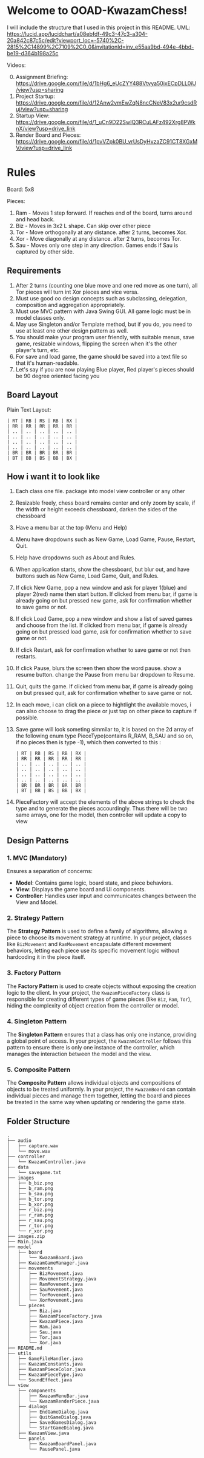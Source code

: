# Welcome to OOAD-KwazamChess!

I will include the structure that I used in this project in this README.
UML: https://lucid.app/lucidchart/a08ebfdf-49c3-47c3-a304-20a842c87c5c/edit?viewport_loc=-5740%2C-2815%2C14899%2C7109%2C0_0&invitationId=inv_e55aa9bd-494e-4bbd-be19-d364b198a25c

Videos:

00. Assignment Briefing: https://drive.google.com/file/d/1bHg6_eUcZYY488Vtvya50ixECpDLL0iU/view?usp=sharing
01. Project Startup: https://drive.google.com/file/d/12Anw2vmEwZqN8ncCNeV83x2ur9csdRuj/view?usp=sharing
02. Startup View: https://drive.google.com/file/d/1_uCn9D22SwIQ3RCuLAFz492Xrg8PWknX/view?usp=drive_link
03. Render Board and Pieces: https://drive.google.com/file/d/1pvVZpk0BU_vrUsDyHvzaZC91CT8XGxMV/view?usp=drive_link

# Rules

Board: 5x8

Pieces:
1. Ram - Moves 1 step forward. If reaches end of the board, turns around and head back.
2. Biz - Moves in 3x2 L shape. Can skip over other piece
3. Tor - Move orthogonally at any distance. after 2 turns, becomes Xor.
4. Xor - Move diagonally at any distance. after 2 turns, becomes Tor.
5. Sau - Moves only one step in any direction. Games ends if Sau is captured by other side.
	

## Requirements

1. After 2 turns (counting one blue move and one red move as one turn), all Tor pieces will turn int Xor pieces and vice versa.
2. Must use good oo design concepts such as subclassing, delegation, composition and aggregation appropriately.
3. Must use MVC pattern with Java Swing GUI. All game logic must be in model classes only.
4. May use Singleton and/or Template method, but if you do, you need to use at least one other design pattern as well.
5. You should make your program user friendly, with suitable menus, save game, resizable windows, flipping the screen when it's the other player's turn, etc.
6. For save and load game, the game should be saved into a text file so that it's human-readable.
7. Let's say if you are now playing Blue player, Red player's pieces should be 90 degree oriented facing you

## Board Layout

Plain Text Layout:

    | RT | RB | RS | RB | RX |
    | RR | RR | RR | RR | RR |
    | .. | .. | .. | .. | .. |
    | .. | .. | .. | .. | .. |
    | .. | .. | .. | .. | .. |
    | .. | .. | .. | .. | .. |
    | BR | BR | BR | BR | BR |
    | BT | BB | BS | BB | BX |

## How i want it to look like

1. Each class one file. package into model view controller or any other
2. Resizable freely, chess board remains center and only zoom by scale, if the width or height exceeds chessboard, darken the sides of the chessboard
3. Have a menu bar at the top (Menu and Help)
4. Menu have dropdowns such as New Game, Load Game, Pause, Restart, Quit.
5. Help have dropdowns such as About and Rules.
6. When application starts, show the chessboard, but blur out, and have buttons such as New Game, Load Game, Quit, and Rules.
7. If click New Game, pop a new window and ask for player 1(blue) and player 2(red) name then start button. If clicked from menu bar, if game is already going on but pressed new game, ask for confirmation whether to save game or not.
8. If click Load Game, pop a new window and show a list of saved games and choose from the list. If clicked from menu bar, if game is already going on but pressed load game, ask for confirmation whether to save game or not.
9. If click Restart, ask for confirmation whether to save game or not then restarts.
10. If click Pause, blurs the screen then show the word pause. show a resume button. change the Pause from menu bar dropdown to Resume.
11. Quit, quits the game. If clicked from menu bar, if game is already going on but pressed quit, ask for confirmation whether to save game or not.
12. In each move, i can click on a piece to hightlight the available moves, i can also choose to drag the piece or just tap on other piece to capture if possible.
13. Save game will look someting simmilar to, it is based on the 2d array of the following enum type PieceType(contains R_RAM, B_SAU and so on, if no pieces then is type -1), which then converted to this :

        | RT | RB | RS | RB | RX |
        | RR | RR | RR | RR | RR |
        | .. | .. | .. | .. | .. |
        | .. | .. | .. | .. | .. |
        | .. | .. | .. | .. | .. |
        | .. | .. | .. | .. | .. |
        | BR | BR | BR | BR | BR |
        | BT | BB | BS | BB | BX |

14. PieceFactory will accept the elements of the above strings to check the type and to generate the pieces accourdingly. Thus there will be two same arrays, one for the model, then controller will update a copy to view


## Design Patterns

### 1. MVC (Mandatory)
Ensures a separation of concerns:
- **Model**: Contains game logic, board state, and piece behaviors.
- **View**: Displays the game board and UI components.
- **Controller**: Handles user input and communicates changes between the View and Model.

### 2. Strategy Pattern
The **Strategy Pattern** is used to define a family of algorithms, allowing a piece to choose its movement strategy at runtime. In your project, classes like `BizMovement` and `RamMovement` encapsulate different movement behaviors, letting each piece use its specific movement logic without hardcoding it in the piece itself.

### 3. Factory Pattern
The **Factory Pattern** is used to create objects without exposing the creation logic to the client. In your project, the `KwazamPieceFactory` class is responsible for creating different types of game pieces (like `Biz`, `Ram`, `Tor`), hiding the complexity of object creation from the controller or model.

### 4. Singleton Pattern
The **Singleton Pattern** ensures that a class has only one instance, providing a global point of access. In your project, the `KwazamController` follows this pattern to ensure there is only one instance of the controller, which manages the interaction between the model and the view.

### 5. Composite Pattern
The **Composite Pattern** allows individual objects and compositions of objects to be treated uniformly. In your project, the `KwazamBoard` can contain individual pieces and manage them together, letting the board and pieces be treated in the same way when updating or rendering the game state.

## Folder Structure

    .
    ├── audio
    │   ├── capture.wav
    │   └── move.wav
    ├── controller
    │   └── KwazamController.java
    ├── data
    │   └── savegame.txt
    ├── images
    │   ├── b_biz.png
    │   ├── b_ram.png
    │   ├── b_sau.png
    │   ├── b_tor.png
    │   ├── b_xor.png
    │   ├── r_biz.png
    │   ├── r_ram.png
    │   ├── r_sau.png
    │   ├── r_tor.png
    │   └── r_xor.png
    ├── images.zip
    ├── Main.java
    ├── model
    │   ├── board
    │   │   └── KwazamBoard.java
    │   ├── KwazamGameManager.java
    │   ├── movements
    │   │   ├── BizMovement.java
    │   │   ├── MovementStrategy.java
    │   │   ├── RamMovement.java
    │   │   ├── SauMovement.java
    │   │   ├── TorMovement.java
    │   │   └── XorMovement.java
    │   └── pieces
    │       ├── Biz.java
    │       ├── KwazamPieceFactory.java
    │       ├── KwazamPiece.java
    │       ├── Ram.java
    │       ├── Sau.java
    │       ├── Tor.java
    │       └── Xor.java
    ├── README.md
    ├── utils
    │   ├── GameFileHandler.java
    │   ├── KwazamConstants.java
    │   ├── KwazamPieceColor.java
    │   ├── KwazamPieceType.java
    │   └── SoundEffect.java
    └── view
        ├── components
        │   ├── KwazamMenuBar.java
        │   └── KwazamRenderPiece.java
        ├── dialogs
        │   ├── EndGameDialog.java
        │   ├── QuitGameDialog.java
        │   ├── SavedGamesDialog.java
        │   └── StartGameDialog.java
        ├── KwazamView.java
        └── panels
            ├── KwazamBoardPanel.java
            └── PausePanel.java
